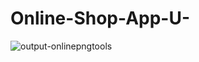 # Online-Shop-App-U-
![output-onlinepngtools](https://user-images.githubusercontent.com/98759759/199259734-3fe52fcd-79f4-42e9-b853-3e7a4add7c04.png)
